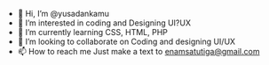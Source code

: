 - 👋 Hi, I’m @yusadankamu
- 👀 I’m interested in coding and Designing UI?UX
- 🌱 I’m currently learning CSS, HTML, PHP
- 💞️ I’m looking to collaborate on Coding and designing UI/UX
- 📫 How to reach me Just make a text to enamsatutiga@gmail.com

<!---
yusadankamu/yusadankamu is a ✨ special ✨ repository because its `README.md` (this file) appears on your GitHub profile.
You can click the Preview link to take a look at your changes.
--->
